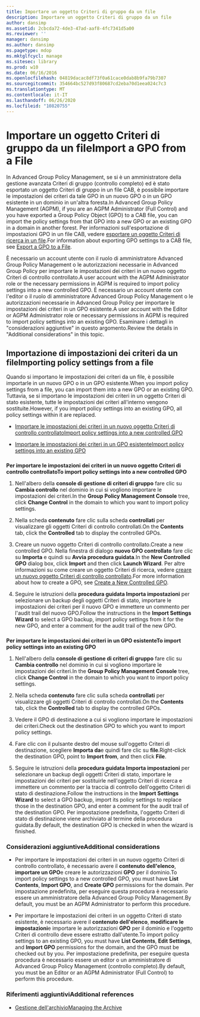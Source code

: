 ```yaml
---
title: Importare un oggetto Criteri di gruppo da un file
description: Importare un oggetto Criteri di gruppo da un file
author: dansimp
ms.assetid: 2cbcda72-4de3-47ad-aaf8-4fc7341d5a00
ms.reviewer: ''
manager: dansimp
ms.author: dansimp
ms.pagetype: mdop
ms.mktglfcycl: manage
ms.sitesec: library
ms.prod: w10
ms.date: 06/16/2016
ms.openlocfilehash: 04819dacac8df73f0a61cace0dab8b9fa79b7307
ms.sourcegitcommit: 354664bc527d93f80687cd2eba70d1eea024c7c3
ms.translationtype: MT
ms.contentlocale: it-IT
ms.lasthandoff: 06/26/2020
ms.locfileid: "10820755"
---
```

# <span data-ttu-id="944b2-103">Importare un oggetto Criteri di gruppo da un file</span><span class="sxs-lookup"><span data-stu-id="944b2-103">Import a GPO from a File</span></span>


<span data-ttu-id="944b2-104">In Advanced Group Policy Management, se si è un amministratore della gestione avanzata Criteri di gruppo (controllo completo) ed è stato esportato un oggetto Criteri di gruppo in un file CAB, è possibile importare le impostazioni dei criteri da tale GPO in un nuovo GPO o in un GPO esistente in un dominio in un'altra foresta.</span><span class="sxs-lookup"><span data-stu-id="944b2-104">In Advanced Group Policy Management (AGPM), if you are an AGPM Administrator (Full Control) and you have exported a Group Policy Object (GPO) to a CAB file, you can import the policy settings from that GPO into a new GPO or an existing GPO in a domain in another forest.</span></span> <span data-ttu-id="944b2-105">Per informazioni sull'esportazione di impostazioni GPO in un file CAB, vedere [esportare un oggetto Criteri di ricerca in un file](export-a-gpo-to-a-file.md).</span><span class="sxs-lookup"><span data-stu-id="944b2-105">For information about exporting GPO settings to a CAB file, see [Export a GPO to a File](export-a-gpo-to-a-file.md).</span></span>

<span data-ttu-id="944b2-106">È necessario un account utente con il ruolo di amministratore Advanced Group Policy Management o le autorizzazioni necessarie in Advanced Group Policy per importare le impostazioni dei criteri in un nuovo oggetto Criteri di controllo controllato.</span><span class="sxs-lookup"><span data-stu-id="944b2-106">A user account with the AGPM Administrator role or the necessary permissions in AGPM is required to import policy settings into a new controlled GPO.</span></span> <span data-ttu-id="944b2-107">È necessario un account utente con l'editor o il ruolo di amministratore Advanced Group Policy Management o le autorizzazioni necessarie in Advanced Group Policy per importare le impostazioni dei criteri in un GPO esistente.</span><span class="sxs-lookup"><span data-stu-id="944b2-107">A user account with the Editor or AGPM Administrator role or necessary permissions in AGPM is required to import policy settings into an existing GPO.</span></span> <span data-ttu-id="944b2-108">Esaminare i dettagli in "considerazioni aggiuntive" in questo argomento.</span><span class="sxs-lookup"><span data-stu-id="944b2-108">Review the details in "Additional considerations" in this topic.</span></span>

## <span data-ttu-id="944b2-109">Importazione di impostazioni dei criteri da un file</span><span class="sxs-lookup"><span data-stu-id="944b2-109">Importing policy settings from a file</span></span>


<span data-ttu-id="944b2-110">Quando si importano le impostazioni dei criteri da un file, è possibile importarle in un nuovo GPO o in un GPO esistente.</span><span class="sxs-lookup"><span data-stu-id="944b2-110">When you import policy settings from a file, you can import them into a new GPO or an existing GPO.</span></span> <span data-ttu-id="944b2-111">Tuttavia, se si importano le impostazioni dei criteri in un oggetto Criteri di stato esistente, tutte le impostazioni dei criteri all'interno vengono sostituite.</span><span class="sxs-lookup"><span data-stu-id="944b2-111">However, if you import policy settings into an existing GPO, all policy settings within it are replaced.</span></span>

-   [<span data-ttu-id="944b2-112">Importare le impostazioni dei criteri in un nuovo oggetto Criteri di controllo controllato</span><span class="sxs-lookup"><span data-stu-id="944b2-112">Import policy settings into a new controlled GPO</span></span>](#bkmk-new)

-   [<span data-ttu-id="944b2-113">Importare le impostazioni dei criteri in un GPO esistente</span><span class="sxs-lookup"><span data-stu-id="944b2-113">Import policy settings into an existing GPO</span></span>](#bkmk-existing)

### <a href="" id="bkmk-new"></a>

**<span data-ttu-id="944b2-114">Per importare le impostazioni dei criteri in un nuovo oggetto Criteri di controllo controllato</span><span class="sxs-lookup"><span data-stu-id="944b2-114">To import policy settings into a new controlled GPO</span></span>**

1.  <span data-ttu-id="944b2-115">Nell'albero della **console di gestione di criteri di gruppo** fare clic su **Cambia controllo** nel dominio in cui si vogliono importare le impostazioni dei criteri.</span><span class="sxs-lookup"><span data-stu-id="944b2-115">In the **Group Policy Management Console** tree, click **Change Control** in the domain to which you want to import policy settings.</span></span>

2.  <span data-ttu-id="944b2-116">Nella scheda **contenuto** fare clic sulla scheda **controllati** per visualizzare gli oggetti Criteri di controllo controllati.</span><span class="sxs-lookup"><span data-stu-id="944b2-116">On the **Contents** tab, click the **Controlled** tab to display the controlled GPOs.</span></span>

3.  <span data-ttu-id="944b2-117">Creare un nuovo oggetto Criteri di controllo controllato.</span><span class="sxs-lookup"><span data-stu-id="944b2-117">Create a new controlled GPO.</span></span> <span data-ttu-id="944b2-118">Nella finestra di dialogo **nuovo GPO controllato** fare clic su **Importa** e quindi su **Avvia procedura guidata**.</span><span class="sxs-lookup"><span data-stu-id="944b2-118">In the **New Controlled GPO** dialog box, click **Import** and then click **Launch Wizard**.</span></span> <span data-ttu-id="944b2-119">Per altre informazioni su come creare un oggetto Criteri di ricerca, vedere [creare un nuovo oggetto Criteri di controllo controllato](create-a-new-controlled-gpo-agpm40.md).</span><span class="sxs-lookup"><span data-stu-id="944b2-119">For more information about how to create a GPO, see [Create a New Controlled GPO](create-a-new-controlled-gpo-agpm40.md).</span></span>

4.  <span data-ttu-id="944b2-120">Seguire le istruzioni della **procedura guidata Importa impostazioni** per selezionare un backup degli oggetti Criteri di stato, importare le impostazioni dei criteri per il nuovo GPO e immettere un commento per l'audit trail del nuovo GPO.</span><span class="sxs-lookup"><span data-stu-id="944b2-120">Follow the instructions in the **Import Settings Wizard** to select a GPO backup, import policy settings from it for the new GPO, and enter a comment for the audit trail of the new GPO.</span></span>

### <a href="" id="bkmk-existing"></a>

**<span data-ttu-id="944b2-121">Per importare le impostazioni dei criteri in un GPO esistente</span><span class="sxs-lookup"><span data-stu-id="944b2-121">To import policy settings into an existing GPO</span></span>**

1.  <span data-ttu-id="944b2-122">Nell'albero della **console di gestione di criteri di gruppo** fare clic su **Cambia controllo** nel dominio in cui si vogliono importare le impostazioni dei criteri.</span><span class="sxs-lookup"><span data-stu-id="944b2-122">In the **Group Policy Management Console** tree, click **Change Control** in the domain to which you want to import policy settings.</span></span>

2.  <span data-ttu-id="944b2-123">Nella scheda **contenuto** fare clic sulla scheda **controllati** per visualizzare gli oggetti Criteri di controllo controllati.</span><span class="sxs-lookup"><span data-stu-id="944b2-123">On the **Contents** tab, click the **Controlled** tab to display the controlled GPOs.</span></span>

3.  <span data-ttu-id="944b2-124">Vedere il GPO di destinazione a cui si vogliono importare le impostazioni dei criteri.</span><span class="sxs-lookup"><span data-stu-id="944b2-124">Check out the destination GPO to which you want to import policy settings.</span></span>

4.  <span data-ttu-id="944b2-125">Fare clic con il pulsante destro del mouse sull'oggetto Criteri di destinazione, scegliere **Importa da**e quindi fare clic su **file**.</span><span class="sxs-lookup"><span data-stu-id="944b2-125">Right-click the destination GPO, point to **Import from**, and then click **File**.</span></span>

5.  <span data-ttu-id="944b2-126">Seguire le istruzioni della **procedura guidata Importa impostazioni** per selezionare un backup degli oggetti Criteri di stato, importare le impostazioni dei criteri per sostituirle nell'oggetto Criteri di ricerca e immettere un commento per la traccia di controllo dell'oggetto Criteri di stato di destinazione.</span><span class="sxs-lookup"><span data-stu-id="944b2-126">Follow the instructions in the **Import Settings Wizard** to select a GPO backup, import its policy settings to replace those in the destination GPO, and enter a comment for the audit trail of the destination GPO.</span></span> <span data-ttu-id="944b2-127">Per impostazione predefinita, l'oggetto Criteri di stato di destinazione viene archiviato al termine della procedura guidata.</span><span class="sxs-lookup"><span data-stu-id="944b2-127">By default, the destination GPO is checked in when the wizard is finished.</span></span>

### <span data-ttu-id="944b2-128">Considerazioni aggiuntive</span><span class="sxs-lookup"><span data-stu-id="944b2-128">Additional considerations</span></span>

-   <span data-ttu-id="944b2-129">Per importare le impostazioni dei criteri in un nuovo oggetto Criteri di controllo controllato, è necessario avere il **contenuto dell'elenco**, **importare un GPO**e creare le autorizzazioni **GPO** per il dominio.</span><span class="sxs-lookup"><span data-stu-id="944b2-129">To import policy settings to a new controlled GPO, you must have **List Contents**, **Import GPO**, and **Create GPO** permissions for the domain.</span></span> <span data-ttu-id="944b2-130">Per impostazione predefinita, per eseguire questa procedura è necessario essere un amministratore della Advanced Group Policy Management.</span><span class="sxs-lookup"><span data-stu-id="944b2-130">By default, you must be an AGPM Administrator to perform this procedure.</span></span>

-   <span data-ttu-id="944b2-131">Per importare le impostazioni dei criteri in un oggetto Criteri di stato esistente, è necessario avere il **contenuto dell'elenco**, **modificare le impostazioni**e importare le autorizzazioni **GPO** per il dominio e l'oggetto Criteri di controllo deve essere estratto dall'utente.</span><span class="sxs-lookup"><span data-stu-id="944b2-131">To import policy settings to an existing GPO, you must have **List Contents**, **Edit Settings**, and **Import GPO** permissions for the domain, and the GPO must be checked out by you.</span></span> <span data-ttu-id="944b2-132">Per impostazione predefinita, per eseguire questa procedura è necessario essere un editor o un amministratore di Advanced Group Policy Management (controllo completo).</span><span class="sxs-lookup"><span data-stu-id="944b2-132">By default, you must be an Editor or an AGPM Administrator (Full Control) to perform this procedure.</span></span>

### <span data-ttu-id="944b2-133">Riferimenti aggiuntivi</span><span class="sxs-lookup"><span data-stu-id="944b2-133">Additional references</span></span>

-   [<span data-ttu-id="944b2-134">Gestione dell'archivio</span><span class="sxs-lookup"><span data-stu-id="944b2-134">Managing the Archive</span></span>](managing-the-archive-agpm40.md)

 

 





